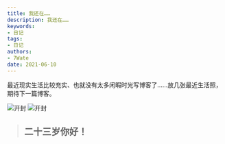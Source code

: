 ```yaml
---
title: 我还在……
description: 我还在……
keywords:
- 日记
tags: 
- 日记
authors:
- 7Wate
date: 2021-06-10
---
```



最近现实生活比较充实、也就没有太多闲暇时光写博客了……放几张最近生活照，期待下一篇博客。


![开封][1]
![开封][3]

> ## 二十三岁你好！

  [1]: https://static.7wate.com/img/2021/06/10/90216348e950a.jpg
  [2]: https://static.7wate.com/img/2021/06/10/06c84fa05998f.jpg
  [3]: https://static.7wate.com/img/2021/06/10/9dc96bf2ba208.jpg
  [4]: https://static.7wate.com/img/2021/06/10/f81c48b8a8e45.jpg